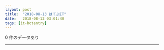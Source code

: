 ```yaml
---
layout: post
title:  "2018-08-13 はてぶIT"
date:   2018-08-13 03:01:40
tags: [it-hotentry]
---
```

0 件のデータあり

<hr>

